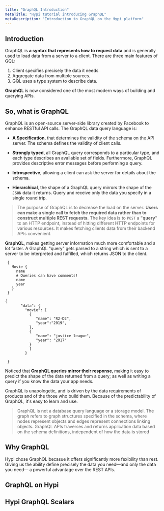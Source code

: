 ```yaml
---
title: "GraphQL Introduction"
metaTitle: "Hypi tutorial introducing GraphQL"
metaDescription: "Introduction to GraphQL on the Hypi platform"
---
```


## Introduction
GraphQL is **a syntax that represents how to request data** and is generally used to load data from a server to a client.  There are three main features of GQL:

1. Client specifies precisely the data it needs.                              
2. Aggregate data from multiple sources.
3. GQL uses a type system to describe data.
  
**GraphQL** is now considered one of the most modern ways of building and querying APIs. 


## So, what is GraphQL
GraphQL is an open-source server-side library created by Facebook to enhance RESTful API calls. The GraphQL data query language is:

* **A Specification**, that determines the validity of the schema on the API server. The schema defines the validity of client calls.

* **Strongly typed**, all GraphQL query corresponds to a particular type, and each type describes an available set of fields.  Furthermore,  GraphQL provides descriptive error messages before performing a query.

* **Introspective**, allowing a client can ask the server for details about the schema.

* **Hierarchical**, the shape of a GraphQL query mirrors the shape of the `JSON` data it returns. Query and receive only the data you specify in a single round trip.

> The purpose of GraphQL is to decrease the load on the server. **Users can make a single call to fetch the required data rather than to construct multiple REST requests.** The key idea is to `POST` a **"query"** to an HTTP endpoint, instead of hitting different HTTP endpoints for various resources. It makes fetching clients data from their backend APIs convenient.

**GraphQL**, makes getting server information much more comfortable and a lot faster.
A GraphQL "query" gets parsed to a string which is sent to a server to be interpreted and fulfilled, which returns JSON to the client.

<div className={"d-flex"}>

<div>

     {
       Movie {
         name
         # Queries can have comments!
         name
         year
       }
     }
     
</div>  
<div>

    {
           "data": {
             "movie": [
               {
                  "name": "R2-D2",
                  "year":"2019",
               },
               {
                  "name": "justice league",
                  "year": "2017"
               }
               ]
             }
           
     }
         
</div>

</div>


Noticed that **GraphQL queries mirror their response**, making it easy to predict the shape of the data returned from a query; as well as writing a query if you know the data your app needs.


GraphQL is unapologetic, and is driven by the data requirements of products and of the those who build them. Because of the predictability of GraphQL, it's easy to learn and use.

 > GraphQL is not a database query language or a storage model. The graph refers to graph structures specified in the schema, where nodes represent objects and edges represent connections linking objects. GraphQL APIs traverses and returns application data based on the schema definitions, independent of how the data is stored


## Why GraphQL
  Hypi chose GraphQL becasue it offers significantly more fexibility than rest. Giving us the  ability define precisely the data you need—and only the data you need— a powerful advantage over the REST APIs.

## GraphQL on Hypi

## Hypi GraphQL Scalars

